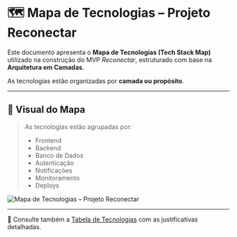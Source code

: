 # 🗺️ Mapa de Tecnologias – Projeto Reconectar

Este documento apresenta o **Mapa de Tecnologias (Tech Stack Map)** utilizado na construção do MVP *Reconectar*, estruturado com base na **Arquitetura em Camadas**.

As tecnologias estão organizadas por **camada ou propósito**.

---

## 🧱 Visual do Mapa

> As tecnologias estão agrupadas por:
> - Frontend
> - Backend
> - Banco de Dados
> - Autenticação
> - Notificações
> - Monitoramento
> - Deploys

![Mapa de Tecnologias – Projeto Reconectar](https://github.com/user-attachments/assets/0a0f19c6-b480-4f2d-ac03-d2cedd4ac0b0)



---

📄 Consulte também a [Tabela de Tecnologias](tabela-de-tecnologias.md) com as justificativas detalhadas.
